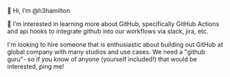 👋 Hi, I’m @h3hamilton

👀 I’m interested in learning more about GitHub, specifically GitHub Actions and api hooks to integrate github into our workflows via slack, jira, etc.


I'm looking to hire someone that is enthusiastic about building out GitHub at global company with many studios and use cases.  We need a "github guru"- so if you know of anyone (yourself included!) that would be interested, ping me!

<!---
 
--->
